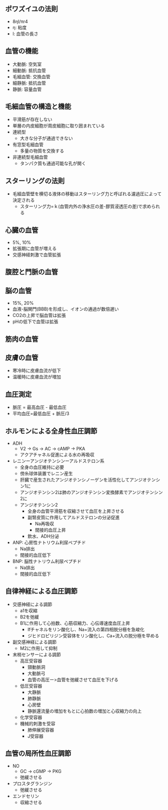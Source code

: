 ## ポワズイユの法則
- 8ηl/πr4
- η: 粘度
- l: 血管の長さ
## 血管の機能
- 大動脈: 空気室
- 細動脈: 抵抗血管
- 毛細血管: 交換血管
- 細静脈: 抵抗血管
- 静脈: 容量血管
## 毛細血管の構造と機能
- 平滑筋が存在しない
- 単層の内皮細胞が周皮細胞に取り囲まれている
- 連続型
	- 大きな分子が通過できない
- 有窓型毛細血管
	- 多量の物質を交換する
- 非連続型毛細血管
	- タンパク質も通過可能な孔が開く
## スターリングの法則
- 毛細血管壁を横切る液体の移動はスターリング力と呼ばれる濾過圧によって決定される
	- スターリング力=ｋ(血管内外の浄水圧の差-膠質浸透圧の差)で求められる
## 心臓の血管
- 5%, 10%
- 拡張期に血管が増える
- 交感神経刺激で血管拡張
## 腹腔と門脈の血管
## 脳の血管
- 15%, 20%
- 血液-脳関門(BBB)を形成し、イオンの通過が数倍遅い
- CO2の上昇で脳血管は拡張
- pHの低下で血管は拡張
## 筋肉の血管
## 皮膚の血管
- 寒冷時に皮膚血流が低下
- 温暖時に皮膚血流が増加
## 血圧測定
- 脈圧 = 最高血圧 - 最低血圧
- 平均血圧=最低血圧 + 脈圧/3
## ホルモンによる全身性血圧調節
- ADH
	- V2 -> Gs -> AC -> cAMP -> PKA
	- アクアチャネル促進による水の再吸収
- レニンーアンジオテンシンーアルドステロン系
	- 全身の血圧維持に必要
	- 傍糸球体装置でレニン産生
	- 肝臓で産生されたアンジオテンシノーゲンを活性化してアンジオテンシン1に
	- アンジオテンシン2は肺のアンジオテンシン変換酵素でアンジオテンシン2に
	- アンジオテンシン2
		- 全身の血管平滑筋を収縮させて血圧を上昇させる
		- 副腎皮質に作用してアルドステロンの分泌促進
			- Na再吸収
			- 間接的血圧上昇
		- 飲水、ADH分泌
- ANP: 心房性ナトリウム利尿ペプチド
	- Na排出
	- 間接的血圧低下
- BNP: 脳性ナトリウム利尿ペプチド
	- Na排出
	- 間接的血圧低下
## 自律神経による血圧調節
- 交感神経による調節
	- a1を収縮
	- B2を弛緩
	- B1に作用して心拍数、心筋収縮力、心伝導速度血圧上昇
		- Ifチャネルをリン酸化し、Na+流入の第四相脱分極を急峻化
		- ジヒドロピリジン受容体をリン酸化し、Ca+流入の脱分極を早める
- 副交感神経による調節
	- M2に作用して抑制
- 末梢センサーによる調節
	- 高圧受容器
		- 頸動脈洞
		- 大動脈弓
		- 血管の高圧ー>血管を弛緩させて血圧を下げる
	- 低圧受容器
		- 大静脈
		- 肺静脈
		- 心房壁
		- 静脈還流量の増加をもとに心拍数の増加と心収縮力の向上
	- 化学受容器
	- 機械的刺激を受容
		- 肺伸展受容器
		- J受容器
## 血管の局所性血圧調節
- NO
	- GC -> cGMP -> PKG
	- 弛緩させる
- プロスタグランジン
	- 弛緩させる
- エンドセリン
	- 収縮させる